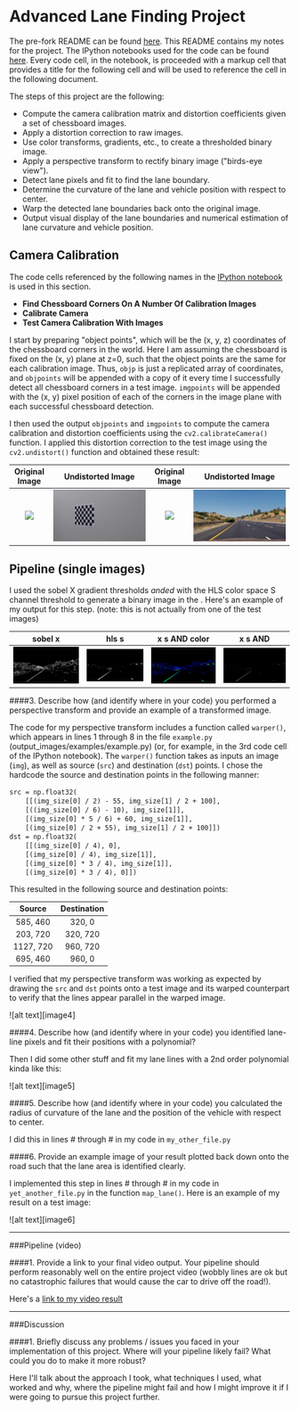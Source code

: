 # Advanced Lane Finding Project

The pre-fork README can be found [here](README_ori.md).
This README contains my notes for the project.
The IPython notebooks used for the code can be found [here](advancedLaneFinding.ipynb).
Every code cell, in the notebook, is proceeded with a markup cell that provides
a title for the following cell and will be used to reference the cell in the
following document.

The steps of this project are the following:

* Compute the camera calibration matrix and distortion coefficients given a set of chessboard images.
* Apply a distortion correction to raw images.
* Use color transforms, gradients, etc., to create a thresholded binary image.
* Apply a perspective transform to rectify binary image ("birds-eye view").
* Detect lane pixels and fit to find the lane boundary.
* Determine the curvature of the lane and vehicle position with respect to center.
* Warp the detected lane boundaries back onto the original image.
* Output visual display of the lane boundaries and numerical estimation of lane curvature and vehicle position.

## Camera Calibration

The code cells referenced by the following names in the
[IPython notebook](advancedLaneFinding.html) is used in this section.

  - **Find Chessboard Corners On A Number Of Calibration Images**
  - **Calibrate Camera**
  - **Test Camera Calibration With Images**

I start by preparing "object points", which will be the (x, y, z) coordinates of
the chessboard corners in the world. Here I am assuming the chessboard is fixed
on the (x, y) plane at z=0, such that the object points are the same for each
calibration image. Thus, `objp` is just a replicated array of coordinates, and
`objpoints` will be appended with a copy of it every time I successfully detect
all chessboard corners in a test image. `imgpoints` will be appended with the
(x, y) pixel position of each of the corners in the image plane with each
successful chessboard detection.


I then used the output `objpoints` and `imgpoints` to compute the camera
calibration and distortion coefficients using the `cv2.calibrateCamera()`
function.  I applied this distortion correction to the test image using the
`cv2.undistort()` function and obtained these result:

| Original Image | Undistorted Image | Original Image | Undistorted Image
|:---:|:---:|:---:|:---:|
| ![](camera_cal/calibration7.jpg) | ![](output_images/calibration7.jpg) | ![](test_images/straight_lines1.jpg) | ![](output_images/straight_lines1.jpg) |

## Pipeline (single images)

I used the sobel X gradient thresholds _anded_ with the HLS color space S
channel threshold to generate a binary image in the .  Here's an
example of my output for this step.  (note: this is not actually from one of the
test images)


| sobel x | hls s | x s AND color | x s AND
|:---:|:---:|:---:|:---:|
| ![](output_images/binary_sobel_x.jpg) | ![](output_images/binary_hls_s.jpg) | ![](output_images/binary_sx_color.jpg) | ![](output_images/binary_sx.jpg) |


####3. Describe how (and identify where in your code) you performed a perspective transform and provide an example of a transformed image.

The code for my perspective transform includes a function called `warper()`,
which appears in lines 1 through 8 in the file `example.py`
(output_images/examples/example.py) (or, for example, in the 3rd code cell of
the IPython notebook).  The `warper()` function takes as inputs an image
(`img`), as well as source (`src`) and destination (`dst`) points.  I chose the
hardcode the source and destination points in the following manner:

```
src = np.float32(
    [[(img_size[0] / 2) - 55, img_size[1] / 2 + 100],
    [((img_size[0] / 6) - 10), img_size[1]],
    [(img_size[0] * 5 / 6) + 60, img_size[1]],
    [(img_size[0] / 2 + 55), img_size[1] / 2 + 100]])
dst = np.float32(
    [[(img_size[0] / 4), 0],
    [(img_size[0] / 4), img_size[1]],
    [(img_size[0] * 3 / 4), img_size[1]],
    [(img_size[0] * 3 / 4), 0]])

```
This resulted in the following source and destination points:

| Source        | Destination   |
|:-------------:|:-------------:|
| 585, 460      | 320, 0        |
| 203, 720      | 320, 720      |
| 1127, 720     | 960, 720      |
| 695, 460      | 960, 0        |

I verified that my perspective transform was working as expected by drawing the `src` and `dst` points onto a test image and its warped counterpart to verify that the lines appear parallel in the warped image.

![alt text][image4]

####4. Describe how (and identify where in your code) you identified lane-line pixels and fit their positions with a polynomial?

Then I did some other stuff and fit my lane lines with a 2nd order polynomial kinda like this:

![alt text][image5]

####5. Describe how (and identify where in your code) you calculated the radius of curvature of the lane and the position of the vehicle with respect to center.

I did this in lines # through # in my code in `my_other_file.py`

####6. Provide an example image of your result plotted back down onto the road such that the lane area is identified clearly.

I implemented this step in lines # through # in my code in `yet_another_file.py` in the function `map_lane()`.  Here is an example of my result on a test image:

![alt text][image6]

---

###Pipeline (video)

####1. Provide a link to your final video output.  Your pipeline should perform reasonably well on the entire project video (wobbly lines are ok but no catastrophic failures that would cause the car to drive off the road!).

Here's a [link to my video result](./project_video.mp4)

---

###Discussion

####1. Briefly discuss any problems / issues you faced in your implementation of this project.  Where will your pipeline likely fail?  What could you do to make it more robust?

Here I'll talk about the approach I took, what techniques I used, what worked and why, where the pipeline might fail and how I might improve it if I were going to pursue this project further.  
